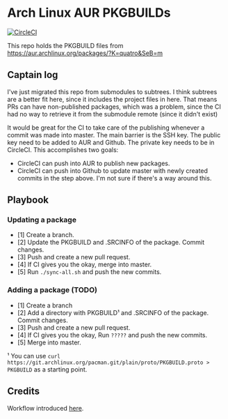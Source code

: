 # Arch Linux AUR PKGBUILDs

[![CircleCI](https://circleci.com/gh/Qu4tro/aur.svg?style=svg)](https://circleci.com/gh/Qu4tro/aur)

This repo holds the PKGBUILD files from https://aur.archlinux.org/packages/?K=quatro&SeB=m

## Captain log

I've just migrated this repo from submodules to subtrees. I think subtrees are a better fit here, since it includes the project files in here. 
That means PRs can have non-published packages, which was a problem, since the CI had no way to retrieve it from the submodule remote (since it didn't exist)

It would be great for the CI to take care of the publishing whenever a commit was made into master. The main barrier is the SSH key. The public key need to be added to AUR and Github. The private key needs to be in CircleCI. This accomplishes two goals:
  - CircleCI can push into AUR to publish new packages.
  - CircleCI can push into Github to update master with newly created commits in the step above.
I'm not sure if there's a way around this.

## Playbook

### Updating a package

- [1] Create a branch.
- [2] Update the PKGBUILD and .SRCINFO of the package. Commit changes.
- [3] Push and create a new pull request.
- [4] If CI gives you the okay, merge into master.
- [5] Run `./sync-all.sh` and push the new commits.

### Adding a package (TODO)

- [1] Create a branch
- [2] Add a directory with PKGBUILD¹ and .SRCINFO of the package. Commit changes.
- [3] Push and create a new pull request.
- [4] If CI gives you the okay, Run `?????` and push the new commits.
- [5] Merge into master.

¹ You can use `curl https://git.archlinux.org/pacman.git/plain/proto/PKGBUILD.proto > PKGBUILD` as a starting point.

## Credits
Workflow introduced [here](https://gergely.imreh.net/blog/2018/04/circleci-aur/).
